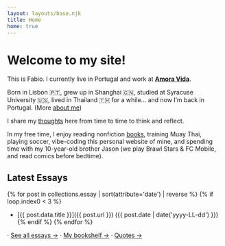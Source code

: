 ```yaml
---
layout: layouts/base.njk
title: Home
home: true
---
```


# Welcome to my site!

This is Fabio. I currently live in Portugal and work at **[Amora Vida](https://www.amora-vida.com/)**.

Born in Lisbon 🇵🇹, grew up in Shanghai 🇨🇳, studied at Syracuse University 🇺🇸, lived in Thailand 🇹🇭 for a while… and now I’m back in Portugal. (More [about me](/about/))

I share my [thoughts](/blog/) here from time to time to think and reflect.

In my free time, I enjoy reading nonfiction [books](/library/), training Muay Thai, playing soccer, vibe-coding this personal website of mine, and spending time with my 10-year-old brother Jason (we play Brawl Stars & FC Mobile, and read comics before bedtime).


## Latest Essays
{% for post in collections.essay | sort(attribute='date') | reverse %}
  {% if loop.index0 < 3 %}
- [{{ post.data.title }}]({{ post.url }}) ({{ post.date | date('yyyy-LL-dd') }})
  {% endif %}
{% endfor %}



<p class="home-cta">
  · <a href="/blog/">See all essays →</a> 
  · <a href="/library/">My bookshelf →</a>
  · <a href="/quotes/">Quotes →</a>
</p>